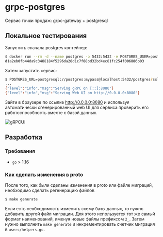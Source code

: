 # grpc-postgres
Сервис точки продаж: grpc-gateway + postgresql

## Локальное тестирования

Запустить сначала postgres контейнер:

```bash
$ docker run --rm -d --name postgres -p 5432:5432 -e POSTGRES_USER=postgres -e POSTGRES_PASSWORD=mypass -e POSTGRES_DB=postgres postgres:13
d1a2eb0fb44da9c3488184f5296da28d1c7f88bd32bd4ec81fc254f006886b03
```

Затем запустить сервис:

```bash
$ POSTGRES_URL=postgresql://postgres:mypass@localhost:5432/postgres?sslmode=disable go run main.go
...
{"level":"info","msg":"Serving gRPC on [::]:8080"}
{"level":"info","msg":"Serving Web UI on http://0.0.0.0:8080"}
```

Зайти в браузере по ссылке http://0.0.0.0:8080 и используя автоматически сгенерированный web UI для сервиса проверить его работоспособность вместе с  базой данных.

![gRPCUI](./grpcui.png)

## Разработка

### Требования

* `go` > 1.16

### Как сделать изменения в proto

После того, как были сделаны изменения в proto или файле миграций, необходимо сделать регенерацию файлов:

```bash
$ make generate
```

Если есть необходимость изменить схему базы данных, то нужно добавить другой файл миграции.
Для этого используется тот же самый формат наименований, именуя новые файлы префиксом `2_`. Затем нужно выполнить
 `make generate` и инкрементировать счетчик миграция в `users/helpers.go`.
